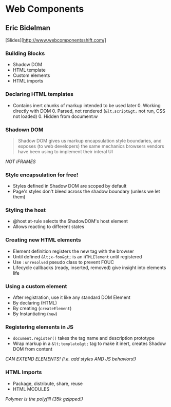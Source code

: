 # Web Components
## Eric Bidelman
[Slides][http://www.webcomponentsshift.com/]

### Building Blocks

* Shadow DOM
* HTML template
* Custom elements
* HTML imports

### Declaring HTML templates

* Contains inert chunks of markup intended to be used later
   0. Working directly with DOM
   0. Parsed, not rendered (`&lt;script&gt;` not run, CSS not loaded)
   0. Hidden from document:w

### Shadown DOM

>  Shadow DOM gives us markup encapsulation style boundaries, and exposes (to web 
>  developers) the same mechanics browsers vendors have been using to implement 
>  their interal UI

*NOT IFRAMES*

### Style encapsulation for free!

* Styles defined in Shadow DOM are scoped by default
* Page's styles don't bleed across the shadow boundary (unless we let them)

### Styling the host

* @host at-rule selects the ShadowDOM's host element
* Allows reacting to different states

### Creating new HTML elements

* Element definition registers the new tag with the browser
* Until defined `&lt;x-foo&gt;` is an `HTMLElement` until registered
* Use `:unresolved` pseudo class to prevent FOUC
* Lifecycle callbacks (ready, inserted, removed) give insight into elements life

### Using a custom element

* After registration, use it like any standard DOM Element
* By declaring (HTML)
* By creating (`createElement`)
* By Instantiating (`new`)

### Registering elements in JS

* `document.register()` takes the tag name and description prototype
* Wrap markup in a `&lt;template&gt;` tag to make it inert, creates Shadow DOM from 
  content

*CAN EXTEND ELEMENTS! (i.e. add styles AND JS behaviors!)*

### HTML Imports

* Package, distribute, share, reuse
* HTML MODULES

*Polymer is the polyfill (35k gzipped!)*
